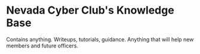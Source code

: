 # Nevada Cyber Club's Knowledge Base
Contains anything. Writeups, tutorials, guidance. Anything that will help new members and future officers.
